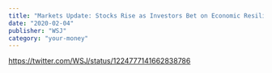 ```yaml
---
title: "Markets Update: Stocks Rise as Investors Bet on Economic Resilience"
date: "2020-02-04"
publisher: "WSJ"
category: "your-money"
---
```


https://twitter.com/WSJ/status/1224777141662838786